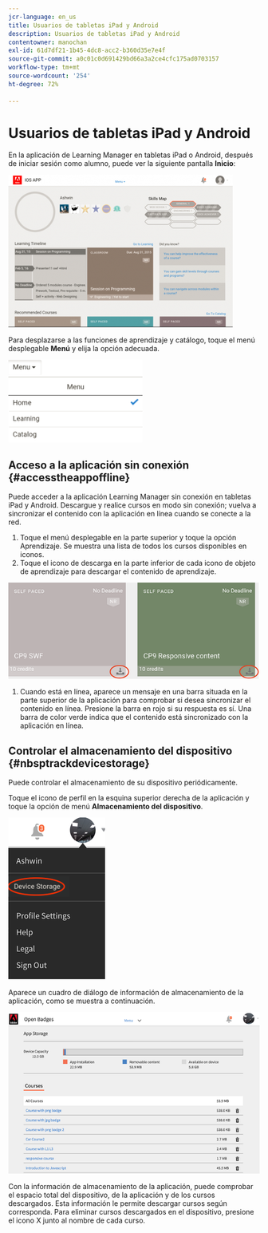 ```yaml
---
jcr-language: en_us
title: Usuarios de tabletas iPad y Android
description: Usuarios de tabletas iPad y Android
contentowner: manochan
exl-id: 61d7df21-1b45-4dc8-acc2-b360d35e7e4f
source-git-commit: a0c01c0d691429bd66a3a2ce4cfc175ad0703157
workflow-type: tm+mt
source-wordcount: '254'
ht-degree: 72%

---
```


# Usuarios de tabletas iPad y Android

En la aplicación de Learning Manager en tabletas iPad o Android, después de iniciar sesión como alumno, puede ver la siguiente pantalla **Inicio**:

![](assets/screenshot-2015-08-07-12-24-40-e1439211134842.png)

Para desplazarse a las funciones de aprendizaje y catálogo, toque el menú desplegable **Menú** y elija la opción adecuada.

![](assets/menu-ipad.png)

## Acceso a la aplicación sin conexión {#accesstheappoffline}

Puede acceder a la aplicación Learning Manager sin conexión en tabletas iPad y Android. Descargue y realice cursos en modo sin conexión; vuelva a sincronizar el contenido con la aplicación en línea cuando se conecte a la red.

1. Toque el menú desplegable en la parte superior y toque la opción Aprendizaje. Se muestra una lista de todos los cursos disponibles en iconos.
1. Toque el icono de descarga en la parte inferior de cada icono de objeto de aprendizaje para descargar el contenido de aprendizaje.

![](assets/download-ipad.png)

1. Cuando está en línea, aparece un mensaje en una barra situada en la parte superior de la aplicación para comprobar si desea sincronizar el contenido en línea. Presione la barra en rojo si su respuesta es sí. Una barra de color verde indica que el contenido está sincronizado con la aplicación en línea.

## Controlar el almacenamiento del dispositivo {#nbsptrackdevicestorage}

Puede controlar el almacenamiento de su dispositivo periódicamente.

Toque el icono de perfil en la esquina superior derecha de la aplicación y toque la opción de menú **Almacenamiento del dispositivo**.

![](assets/app-device-storage.png)

Aparece un cuadro de diálogo de información de almacenamiento de la aplicación, como se muestra a continuación.

![](assets/app-storage.png)

Con la información de almacenamiento de la aplicación, puede comprobar el espacio total del dispositivo, de la aplicación y de los cursos descargados. Esta información le permite descargar cursos según corresponda. Para eliminar cursos descargados en el dispositivo, presione el icono X junto al nombre de cada curso.
